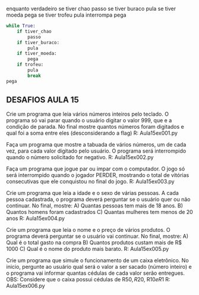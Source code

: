 enquanto verdadeiro
	se tiver chao
		passo
	se tiver buraco
		pula
	se tiver moeda
		pega
	se tiver trofeu
		pula
		interrompa
pega

```python
while True:
	if tiver_chao
		passo
	if tiver_buraco:
		pula
	if tiver_moeda:
		pega
	if trofeu:
		pula
		break	
pega
```


DESAFIOS AULA 15
--------------------------------------------

Crie um programa que leia vários números inteiros pelo teclado. O programa só vai parar quando o usuário digitar o valor 999, que e a condição de parada. No final mostre quantos números foram digitados e qual foi a soma entre eles (desconsiderando a flag)
R: Aula15ex001.py

Faça um programa que mostre a tabuada de vários números, um de cada vez, para cada valor digitado pelo usuário. O programa será interrompido quando o número solicitado for negativo.
R: Aula15ex002.py

Faça um programa que jogue par ou impar com o computador. O jogo só será interrompido quando o jogador PERDER, mostrando o total de vitórias consecutivas que ele conquistou no final do jogo.
R: Aula15ex003.py

Crie um programa que leia a idade e o sexo de várias pessoas. A cada pessoa cadastrada, o programa deverá perguntar se o usuário quer ou não continuar. No final, mostre:
A) Quantas pessoas tem mais de 18 anos.
B) Quantos homens foram cadastrados 
C) Quantas mulheres tem menos de 20 anos
R: Aula15ex004.py

Crie um programa que leia o nome e o preço de vários produtos. O programa deverá perguntar se o usuário vai continuar. No final, mostre:
A) Qual é o total gasto na compra
B) Quantos produtos custam mais de R$ 1000
C) Qual é o nome do produto mais barato.
R: Aula15ex005.py

Crie um programa que simule o funcionamento de um caixa eletrônico. No inicio, pergunte ao usuário qual será o valor a ser sacado (número inteiro) e o programa vai informar quantas cédulas de cada valor serão entregues.
OBS: Considere que o caixa possui cédulas de R$50, R$20, R$10 e R$1
R: Aula15ex006.py